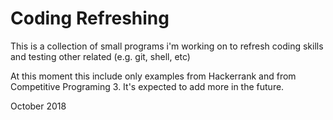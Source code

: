 # Coding Refreshing

This is a collection of small programs i'm working on
to refresh coding skills and testing other related
(e.g. git, shell, etc)

At this moment this include only examples from Hackerrank
and from Competitive Programing 3. It's expected to add
more in the future.

October 2018

